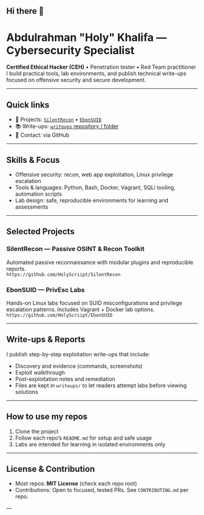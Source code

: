 ## Hi there 👋
# Abdulrahman "Holy" Khalifa — Cybersecurity Specialist

**Certified Ethical Hacker (CEH)** • Penetration tester • Red Team practitioner  
I build practical tools, lab environments, and publish technical write-ups focused on offensive security and secure development.

---

## Quick links
- 🔭 Projects: [`SilentRecon`](https://github.com/HolyScriipt/SilentRecon) • [`EbonSUID`](https://github.com/HolyScriipt/EbonSUID)  
- 📚 Write-ups: [`writeups` repository / folder](/writeups)  
- 📧 Contact: via GitHub

---

## Skills & Focus
- Offensive security: recon, web app exploitation, Linux privilege escalation  
- Tools & languages: Python, Bash, Docker, Vagrant, SQLi tooling, automation scripts  
- Lab design: safe, reproducible environments for learning and assessments

---

## Selected Projects
### SilentRecon — Passive OSINT & Recon Toolkit
Automated passive reconnaissance with modular plugins and reproducible reports.  
`https://github.com/HolyScriipt/SilentRecon`

### EbonSUID — PrivEsc Labs
Hands-on Linux labs focused on SUID misconfigurations and privilege escalation patterns. Includes Vagrant + Docker lab options.  
`https://github.com/HolyScriipt/EbonSUID`

---

## Write-ups & Reports
I publish step-by-step exploitation write-ups that include:
- Discovery and evidence (commands, screenshots)
- Exploit walkthrough
- Post-exploitation notes and remediation
- Files are kept in `writeups/` to let readers attempt labs before viewing solutions

---

## How to use my repos
1. Clone the project
2. Follow each repo’s `README.md` for setup and safe usage
3. Labs are intended for learning in isolated environments only

---

## License & Contribution
- Most repos: **MIT License** (check each repo root)  
- Contributions: Open to focused, tested PRs. See `CONTRIBUTING.md` per repo.


—
